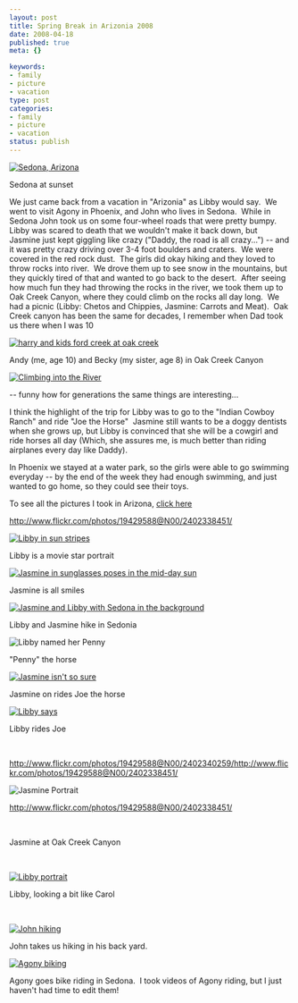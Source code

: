 ```yaml
--- 
layout: post
title: Spring Break in Arizonia 2008
date: 2008-04-18
published: true
meta: {}

keywords: 
- family
- picture
- vacation
type: post
categories: 
- family
- picture
- vacation
status: publish
---
```



[![Sedona, Arizona](http://media.eick.us/2011/05/2402338451_7350362c95.jpg)](http://www.flickr.com/photos/19429588@N00/2402338451/ "Sedona, Arizona")

  

Sedona at sunset

  

We just came back from a vacation in "Arizonia" as Libby would say.  We went to visit Agony in Phoenix, and John who lives in Sedona.  While in Sedona John took us on some four-wheel roads that were pretty bumpy.  Libby was scared to death that we wouldn't make it back down, but Jasmine just kept giggling like crazy ("Daddy, the road is all crazy...") -- and it was pretty crazy driving over 3-4 foot boulders and craters.  We were covered in the red rock dust.  The girls did okay hiking and they loved to throw rocks into river.  We drove them up to see snow in the mountains, but they quickly tired of that and wanted to go back to the desert.  After seeing how much fun they had throwing the rocks in the river, we took them up to Oak Creek Canyon, where they could climb on the rocks all day long.  We had a picnic (Libby: Chetos and Chippies, Jasmine: Carrots and Meat).  Oak Creek canyon has been the same for decades, I remember when Dad took us there when I was 10 

  

[![harry and kids ford creek at oak creek](http://media.eick.us/2011/05/331358871_51c6d632fd.jpg)](http://www.flickr.com/photos/andreweick/331358871/ "harry and kids ford creek at oak creek by AndrewEick, on Flickr")

  

Andy (me, age 10) and Becky (my sister, age 8) in Oak Creek Canyon

  

[![Climbing into the River](http://media.eick.us/2011/05/2402341335_a332dd13e8.jpg)](http://www.flickr.com/photos/andreweick/2402341335/ "Climbing into the River by AndrewEick, on Flickr")

  

-- funny how for generations the same things are interesting...

  

I think the highlight of the trip for Libby was to go to the "Indian Cowboy Ranch" and ride "Joe the Horse"  Jasmine still wants to be a doggy dentists when she grows up, but Libby is convinced that she will be a cowgirl and ride horses all day (Which, she assures me, is much better than riding airplanes every day like Daddy).

  

In Phoenix we stayed at a water park, so the girls were able to go swimming everyday -- by the end of the week they had enough swimming, and just wanted to go home, so they could see their toys.

  

To see all the pictures I took in Arizona, [click here](http://flickr.com/photos/andreweick/sets/72157604465555820/show/)

  

<http://www.flickr.com/photos/19429588@N00/2402338451/>

  

[![Libby in sun stripes](http://media.eick.us/2011/05/2402329485_5163d29347.jpg)](http://www.flickr.com/photos/19429588@N00/2402329485/ "Libby in sun stripes")

  

Libby is a movie star portrait

  

[![Jasmine in sunglasses poses in the mid-day sun](http://media.eick.us/2011/05/2403160324_2df353f54d.jpg)](http://www.flickr.com/photos/19429588@N00/2403160324/ "Jasmine in sunglasses poses in the mid-day sun")

  

Jasmine is all smiles

  



  

[![Jasmine and Libby with Sedona in the background](http://media.eick.us/2011/05/2402344111_f77f6d1066.jpg)](http://www.flickr.com/photos/19429588@N00/2402344111/ "Jasmine and Libby with Sedona in the background")

  

Libby and Jasmine hike in Sedonia


![Libby named her Penny](http://media.eick.us/2011/05/2402345749_2baf68d268.jpg)

  

"Penny" the horse

   

[![Jasmine isn't so sure](http://media.eick.us/2011/05/2403176344_13d2185482.jpg)](http://www.flickr.com/photos/19429588@N00/2403176344/ "Jasmine isn't so sure")

  

Jasmine on rides Joe the horse

  

[![Libby says ](http://media.eick.us/2011/05/2403176020_d680f0c7a7.jpg)](http://www.flickr.com/photos/19429588@N00/2403176020/ "Libby says ")

  

Libby rides Joe

  

 

  

<http://www.flickr.com/photos/19429588@N00/2402340259/><http://www.flickr.com/photos/19429588@N00/2402338451/>

  

![Jasmine Portrait](http://media.eick.us/2011/05/2402340259_15d525b7e1.jpg)

  

<http://www.flickr.com/photos/19429588@N00/2402338451/>

  

 

  

Jasmine at Oak Creek Canyon

  

 

  

[![Libby portrait](http://media.eick.us/2011/05/2403167762_f66560dda9.jpg)](http://www.flickr.com/photos/19429588@N00/2403167762/ "Libby portrait")

  

Libby, looking a bit like Carol

  

 

  

[![John hiking](http://media.eick.us/2011/05/2402336167_9b377e04a1.jpg)](http://www.flickr.com/photos/19429588@N00/2402336167/ "John hiking")

  

John takes us hiking in his back yard.

  

[![Agony biking](http://media.eick.us/2011/05/2403165906_cf50b94c33.jpg)](http://www.flickr.com/photos/19429588@N00/2403165906/ "Agony biking")

  

Agony goes bike riding in Sedona.  I took videos of Agony riding, but I just haven't had time to edit them!

